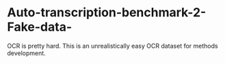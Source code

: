 # Auto-transcription-benchmark-2-Fake-data-
OCR is pretty hard. This is an unrealistically easy OCR dataset for methods development.
